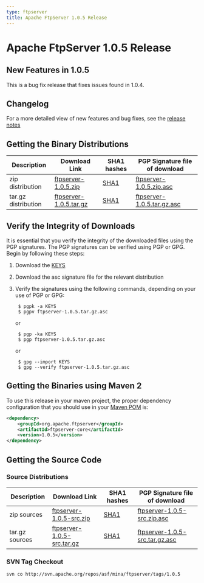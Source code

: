 ```yaml
---
type: ftpserver
title: Apache FtpServer 1.0.5 Release
---
```


# Apache FtpServer 1.0.5 Release

## New Features in 1.0.5

This is a bug fix release that fixes issues found in 1.0.4.

## Changelog

For a more detailed view of new features and bug fixes, see the [release notes](https://issues.apache.org/jira/browse/FTPSERVER/fixforversion/12314821)

## Getting the Binary Distributions

| Description | Download Link | SHA1 hashes  | PGP Signature file of download |
|---|---|---|---|
| zip distribution | [ftpserver-1.0.5.zip](https://archive.apache.org/dist/mina/ftpserver/1.0.5/ftpserver-1.0.5.zip) | [SHA1](https://archive.apache.org/dist/mina/ftpserver/1.0.5/ftpserver-1.0.5.zip.sha1) | [ftpserver-1.0.5.zip.asc](https://archive.apache.org/dist/mina/ftpserver/1.0.5/ftpserver-1.0.5.zip.asc) |
| tar.gz distribution | [ftpserver-1.0.5.tar.gz](https://archive.apache.org/dist/mina/ftpserver/1.0.5/ftpserver-1.0.5.tar.gz) | [SHA1](https://archive.apache.org/dist/mina/ftpserver/1.0.5/ftpserver-1.0.5.tar.gz.sha1) | [ftpserver-1.0.5.tar.gz.asc](https://archive.apache.org/dist/mina/ftpserver/1.0.5/ftpserver-1.0.5.tar.gz.asc) | 

## Verify the Integrity of Downloads

It is essential that you verify the integrity of the downloaded files using the PGP signatures. The PGP signatures can be verified using PGP or GPG. Begin by following these steps:

1. Download the [KEYS](https://downloads.apache.org/mina/KEYS)
2. Download the asc signature file for the relevant distribution
3. Verify the signatures using the following commands, depending on your use of PGP or GPG:

        $ pgpk -a KEYS
        $ pgpv ftpserver-1.0.5.tar.gz.asc

    or 

        $ pgp -ka KEYS
        $ pgp ftpserver-1.0.5.tar.gz.asc

    or

        $ gpg --import KEYS
        $ gpg --verify ftpserver-1.0.5.tar.gz.asc

## Getting the Binaries using Maven 2

To use this release in your maven project, the proper dependency configuration that you should use in your [Maven POM](http://maven.apache.org/guides/introduction/introduction-to-the-pom.html) is:

```xml
<dependency>
    <groupId>org.apache.ftpserver</groupId>
    <artifactId>ftpserver-core</artifactId>
    <version>1.0.5</version>
</dependency>
```

## Getting the Source Code

### Source Distributions

| Description | Download Link | SHA1 hashes  | PGP Signature file of download |
|---|---|---|---|
| zip sources | [ftpserver-1.0.5-src.zip](https://archive.apache.org/dist/mina/ftpserver/1.0.5/ftpserver-1.0.5-src.zip) | [SHA1](https://archive.apache.org/dist/mina/ftpserver/1.0.5/ftpserver-1.0.5-src.zip.sha1)| [ftpserver-1.0.5-src.zip.asc](https://archive.apache.org/dist/mina/ftpserver/1.0.5/ftpserver-1.0.5-src.zip.asc) |
| tar.gz sources | [ftpserver-1.0.5-src.tar.gz](https://archive.apache.org/dist/mina/ftpserver/1.0.5/ftpserver-1.0.5-src.tar.gz) | [SHA1](https://archive.apache.org/dist/mina/ftpserver/1.0.5/ftpserver-1.0.5-src.tar.gz.sha1) | [ftpserver-1.0.5-src.tar.gz.asc](https://archive.apache.org/dist/mina/ftpserver/1.0.5/ftpserver-1.0.5-src.tar.gz.asc) |


### SVN Tag Checkout

    svn co http://svn.apache.org/repos/asf/mina/ftpserver/tags/1.0.5
